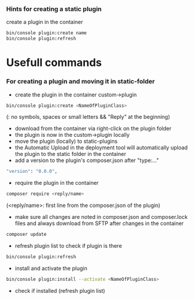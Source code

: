 ### Hints for creating a static plugin

create a plugin in the container
``` bash
bin/console plugin:create name
bin/console plugin:refresh
```

# Usefull commands

### For creating a plugin and moving it in static-folder
- create the plugin in the container custom->plugin
```bash
bin/console plugin:create <NameOfPluginClass>  
```
(<NameOfPluginClass>: no symbols, spaces or small letters && "Reply" at the beginning)

- download from the container via right-click on the plugin folder
- the plugin is now in the custom->plugin locally
- move the plugin (locally) to static-plugins
- the Automatic Upload in the deployment tool will automatically upload the plugin to the static folder in the container
- add a version to the plugin's composer.json after "type:..."
```bash
"version": "0.0.0",
```
- require the plugin in the container
```bash
composer require <reply/name>
```
(<reply/name>: first line from the composer.json of the plugin)
- make sure all changes are noted in composer.json and composer.lock files and always download from SFTP after changes in the container
```bash
composer update
```
- refresh plugin list to check if plugin is there
```bash
bin/console plugin:refresh
```
- install and activate the plugin
```bash
bin/console plugin:install --activate <NameOfPluginClass>
```
- check if installed (refresh plugin list)